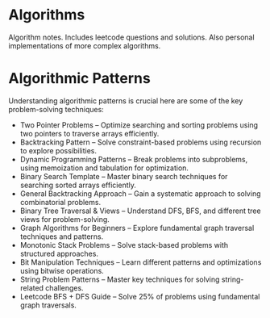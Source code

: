# Algorithms

Algorithm notes. Includes leetcode questions and solutions. Also personal implementations of more complex algorithms.

# Algorithmic Patterns
Understanding algorithmic patterns is crucial here are some of the key problem-solving techniques:

- Two Pointer Problems – Optimize searching and sorting problems using two pointers to traverse arrays efficiently. 
- Backtracking Pattern – Solve constraint-based problems using recursion to explore possibilities. 
- Dynamic Programming Patterns – Break problems into subproblems, using memoization and tabulation for optimization. 
- Binary Search Template – Master binary search techniques for searching sorted arrays efficiently. 
- General Backtracking Approach – Gain a systematic approach to solving combinatorial problems. 
- Binary Tree Traversal & Views – Understand DFS, BFS, and different tree views for problem-solving. 
- Graph Algorithms for Beginners – Explore fundamental graph traversal techniques and patterns. 
- Monotonic Stack Problems – Solve stack-based problems with structured approaches. 
- Bit Manipulation Techniques – Learn different patterns and optimizations using bitwise operations. 
- String Problem Patterns – Master key techniques for solving string-related challenges. 
- Leetcode BFS + DFS Guide – Solve 25% of problems using fundamental graph traversals.

